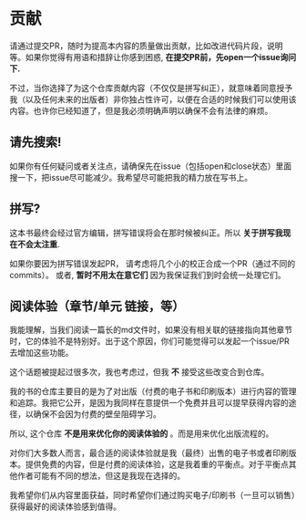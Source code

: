 # 贡献
请通过提交PR，随时为提高本内容的质量做出贡献，比如改进代码片段，说明等。如果你觉得有用语和措辞让你感到困惑, **在提交PR前，先open一个issue询问下.**

不过，当你选择了为这个仓库贡献内容（不仅仅是拼写纠正），就意味着同意授予我（以及任何未来的出版者）非你独占性许可，以便在合适的时候我们可以使用该内容。也许你已经知道了，但是我必须明确声明以确保不会有法律的麻烦。

## 请先搜索!

如果你有任何疑问或者关注点，请确保先在issue（包括open和close状态）里面搜一下，把issue尽可能减少。我希望尽可能把我的精力放在写书上。

## 拼写?

这本书最终会经过官方编辑，拼写错误将会在那时候被纠正。所以 **关于拼写我现在不会太注重**.

如果你要因为拼写错误发起PR， 请考虑将几个小的校正合成一个PR（通过不同的commits）。 或者, **暂时不用太在意它们** 因为我保证我们到时会统一处理它们。

## 阅读体验（章节/单元 链接，等）

我能理解，当我们阅读一篇长的md文件时，如果没有相关联的链接指向其他章节时，它的体验不是特别好。出于这个原因，你们可能觉得可以发起一个issue/PR 去增加这些功能。

这个话题被提起过很多次，我也考虑过，但我 **不** 接受这些改变合到仓库。
 
我的书的仓库主要目的是为了对出版（付费的电子书和印刷版本）进行内容的管理和追踪。我把它公开，是因为我同样在意提供一个免费并且可以提早获得内容的途径，以确保不会因为付费的壁垒阻碍学习。

所以, 这个仓库 **不是用来优化你的阅读体验的** 。而是用来优化出版流程的。

对你们大多数人而言，最合适的阅读体验就是我（最终）出售的电子书或者印刷版本。提供免费的内容，但是付费的阅读体验，这是我着重的平衡点。对于平衡点其他作者可能有不同的想法，但这是我现在选择的。

我希望你们从内容里面获益，同时希望你们通过购买电子/印刷书（一旦可以销售）获得最好的阅读体验感到值得。
